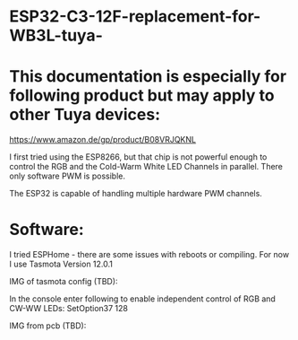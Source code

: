# ESP32-C3-12F-replacement-for-WB3L-tuya-

# This documentation is especially for following product but may apply to other Tuya devices:
https://www.amazon.de/gp/product/B08VRJQKNL

I first tried using the ESP8266, but that chip is not powerful enough to control the RGB and the Cold-Warm White LED Channels in parallel. There only software PWM is possible.

The ESP32 is capable of handling multiple hardware PWM channels.

# Software:
I tried ESPHome - there are some issues with reboots or compiling.
For now I use Tasmota Version 12.0.1

IMG of tasmota config (TBD):

In the console enter following to enable independent control of RGB and CW-WW LEDs:
SetOption37 128

IMG from pcb (TBD):
